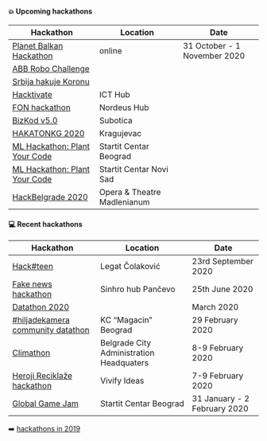#### :boom: Upcoming hackathons

| Hackathon | Location | Date |
| --------- | -------- | ---- |
| [Planet Balkan Hackathon](https://www.serbiancaseforspace.com/#/hackathon) | online | 31 October - 1 November 2020 |
| [ABB Robo Challenge](https://brandnewengineers.rs/index.html#hakaton) | | |
| [Srbija hakuje Koronu](https://startit.rs/hajde-da-pomognemo-lekarima-i-ugrozenima-poziv-strucnjacima-na-akciju-srbija-hakuje-koronu/) | | |
| [Hacktivate](https://hacktivate.rs/) | ICT Hub | |
| [FON hackathon](https://hakaton.fonis.rs/) | Nordeus Hub | |
| [BizKod v5.0](https://bizkod.rs/) | Subotica | |
| [HAKATONKG 2020](http://www.infokg.rs/info/hakatonkg-2020-tema-urbana-mobilnost-prijave-u-toku-nagrada-500-dolara.html) | Kragujevac | |
| [ML Hackathon: Plant Your Code](https://datadragon.eu/rs/hackathon/) | Startit Centar Beograd | |
| [ML Hackathon: Plant Your Code](https://datadragon.eu/rs/hackathon/) | Startit Centar Novi Sad | |
| [HackBelgrade 2020](https://www.hackbelgrade.com/) | Opera & Theatre Madlenianum | |

#### :computer: Recent hackathons

| Hackathon | Location | Date |
| --------- | -------- | ---- |
| [Hack#teen](https://hackteen.afa.co.rs/) | Legat Čolaković | 23rd September 2020 |
| [Fake news hackathon](https://www.facebook.com/events/200512654491757/) | Sinhro hub Pančevo | 25th June 2020 |
| [Datathon 2020](https://www.raiffeisenbank.rs/datathon-2020/) | | March 2020 |
| [#hiljadekamera community datathon](https://hiljade.kamera.rs/datathon/) | KC “Magacin” Beograd | 29 February 2020 |
| [Climathon](https://climathon.climate-kic.org/sr-rs/belgrade) | Belgrade City Administration Headquaters | 8-9 February 2020 |
| [Heroji Reciklaže hackathon](https://www.facebook.com/events/176509336774559/) | Vivify Ideas | 7-9 February 2020 |
| [Global Game Jam](https://globalgamejam.org/2020/jam-sites/global-game-jam-belgrade-2020) | Startit Centar Beograd | 31 January - 2 February 2020 |

:arrow_right: [hackathons in 2019](2019.md)

